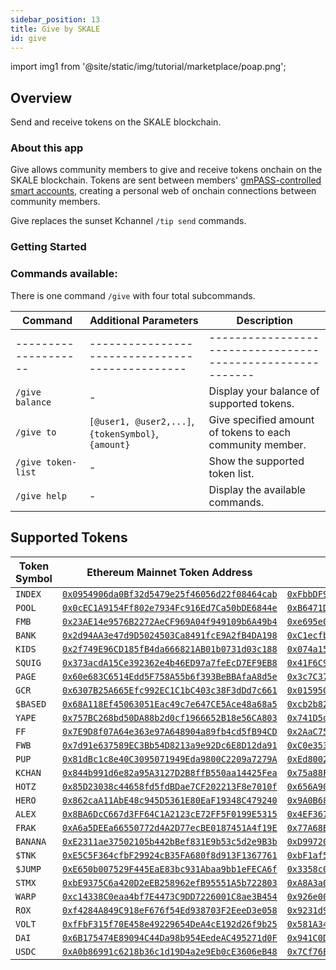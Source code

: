 ```yaml
---
sidebar_position: 13
title: Give by SKALE
id: give
---
```


import img1 from '@site/static/img/tutorial/marketplace/poap.png';

## Overview

Send and receive tokens on the SKALE blockchain.

### About this app

Give allows community members to give and receive tokens onchain on the SKALE blockchain. Tokens are sent between members' [gmPASS-controlled smart accounts](/help-docs/key-features/gm-pass), creating a personal web of onchain connections between community members.

Give replaces the sunset Kchannel `/tip send` commands.

### Getting Started

<!-- 1. Install the Give Miniapp from the [Collab.Land Marketplace](https://cc.collab.land).

2. -->

### Commands available:

There is one command `/give` with four total subcommands.

| Command | Additional Parameters | Description |
| --- | --- | --- |
|--------------------|-----------------------------------------------|----------------------------------------------------------|
| `/give balance`    | -                                             | Display your balance of supported tokens.               |
| `/give to`         | `[@user1, @user2,...]`, `{tokenSymbol}`, `{amount}` | Give specified amount of tokens to each community member. |
| `/give token-list` | -                                             | Show the supported token list.                           |
| `/give help`       | -                                             | Display the available commands.                          |

## Supported Tokens

| Token Symbol | Ethereum Mainnet Token Address                                                                                                 | Skalechain Token Address                                                                                                                                              |
|--------------|-----------------------------------------------------------------------------------------------------------------------|-----------------------------------------------------------------------------------------------------------------------------------------------------------------------|
| `INDEX`      | [`0x0954906da0Bf32d5479e25f46056d22f08464cab`](https://etherscan.io/token/0x0954906da0Bf32d5479e25f46056d22f08464cab) | [`0xFbbDF9aC97093b1E88aB79F7D0c296d9cc5eD0d0`](https://honorable-steel-rasalhague.explorer.mainnet.skalenodes.com/address/0xFbbDF9aC97093b1E88aB79F7D0c296d9cc5eD0d0) |
| `POOL`       | [`0x0cEC1A9154Ff802e7934Fc916Ed7Ca50bDE6844e`](https://etherscan.io/token/0x0cEC1A9154Ff802e7934Fc916Ed7Ca50bDE6844e) | [`0xB6471DE869aBb02D5D4cfAf45a892F3c9807979F`](https://honorable-steel-rasalhague.explorer.mainnet.skalenodes.com/address/0xB6471DE869aBb02D5D4cfAf45a892F3c9807979F) |
| `FMB`        | [`0x23AE14e9576B2272AeCF969A04f949109b6A49b4`](https://etherscan.io/token/0x23AE14e9576B2272AeCF969A04f949109b6A49b4) | [`0xe695e0309a43b39B4C85d54EFd0096e41ddFB6d7`](https://honorable-steel-rasalhague.explorer.mainnet.skalenodes.com/address/0xe695e0309a43b39B4C85d54EFd0096e41ddFB6d7) |
| `BANK`       | [`0x2d94AA3e47d9D5024503Ca8491fcE9A2fB4DA198`](https://etherscan.io/token/0x2d94AA3e47d9D5024503Ca8491fcE9A2fB4DA198) | [`0xC1ecfb19a5E9D513ed776fea255FCE9d32c8f38b`](https://honorable-steel-rasalhague.explorer.mainnet.skalenodes.com/address/0xC1ecfb19a5E9D513ed776fea255FCE9d32c8f38b) |
| `KIDS`       | [`0x2f749E96CD185fB4da666821AB01b0731d03c188`](https://etherscan.io/token/0x2f749E96CD185fB4da666821AB01b0731d03c188) | [`0x074a152a46A4F39c4093A704cEC80365e3D84027`](https://honorable-steel-rasalhague.explorer.mainnet.skalenodes.com/address/0x074a152a46A4F39c4093A704cEC80365e3D84027) |
| `SQUIG`      | [`0x373acdA15Ce392362e4b46ED97a7feEcD7EF9EB8`](https://etherscan.io/token/0x373acdA15Ce392362e4b46ED97a7feEcD7EF9EB8) | [`0x41F6C97b665F9dA12C945A4f60145D3604019989`](https://honorable-steel-rasalhague.explorer.mainnet.skalenodes.com/address/0x41F6C97b665F9dA12C945A4f60145D3604019989) |
| `PAGE`       | [`0x60e683C6514Edd5F758A55b6f393BeBBAfaA8d5e`](https://etherscan.io/token/0x60e683C6514Edd5F758A55b6f393BeBBAfaA8d5e) | [`0x3c7C37b72D0AfC2d89a554D67d5905A2AF4b084C`](https://honorable-steel-rasalhague.explorer.mainnet.skalenodes.com/address/0x3c7C37b72D0AfC2d89a554D67d5905A2AF4b084C) |
| `GCR`        | [`0x6307B25A665Efc992EC1C1bC403c38F3dDd7c661`](https://etherscan.io/token/0x6307B25A665Efc992EC1C1bC403c38F3dDd7c661) | [`0x0159506b0C7748ce074EC2828db5F0B89B0F663C`](https://honorable-steel-rasalhague.explorer.mainnet.skalenodes.com/address/0x0159506b0C7748ce074EC2828db5F0B89B0F663C) |
| `$BASED`     | [`0x68A118Ef45063051Eac49c7e647CE5Ace48a68a5`](https://etherscan.io/token/0x68A118Ef45063051Eac49c7e647CE5Ace48a68a5) | [`0xcb2b82c6d54d0914Cf8078ed7E7D807048eE7f07`](https://honorable-steel-rasalhague.explorer.mainnet.skalenodes.com/address/0xcb2b82c6d54d0914Cf8078ed7E7D807048eE7f07) |
| `YAPE`       | [`0x757BC268bd50DA88b2d0cf1966652B18e56CA803`](https://etherscan.io/token/0x757BC268bd50DA88b2d0cf1966652B18e56CA803) | [`0x741D5d0eFE5Bac351244980BC6fFDEAAbD471e23`](https://honorable-steel-rasalhague.explorer.mainnet.skalenodes.com/address/0x741D5d0eFE5Bac351244980BC6fFDEAAbD471e23) |
| `FF`         | [`0x7E9D8f07A64e363e97A648904a89fb4cd5fB94CD`](https://etherscan.io/token/0x7E9D8f07A64e363e97A648904a89fb4cd5fB94CD) | [`0x2AaC75C0C67f62E819294A0A17898e39E7AbB616`](https://honorable-steel-rasalhague.explorer.mainnet.skalenodes.com/address/0x2AaC75C0C67f62E819294A0A17898e39E7AbB616) |
| `FWB`        | [`0x7d91e637589EC3Bb54D8213a9e92Dc6E8D12da91`](https://etherscan.io/token/0x7d91e637589EC3Bb54D8213a9e92Dc6E8D12da91) | [`0xC0e35359f2144Fc8513cCa32399D223440f14E3C`](https://honorable-steel-rasalhague.explorer.mainnet.skalenodes.com/address/0xC0e35359f2144Fc8513cCa32399D223440f14E3C) |
| `PUP`        | [`0x81dBc1c8e40C3095071949Eda9800C2209a7279A`](https://etherscan.io/token/0x81dBc1c8e40C3095071949Eda9800C2209a7279A) | [`0xEd8002e1A1d32aBBaDd47Df74A97f808dBaf25dB`](https://honorable-steel-rasalhague.explorer.mainnet.skalenodes.com/address/0xEd8002e1A1d32aBBaDd47Df74A97f808dBaf25dB) |
| `KCHAN`      | [`0x844b991d6e82a95A3127D2B8ffB550aa14425Fea`](https://etherscan.io/token/0x844b991d6e82a95A3127D2B8ffB550aa14425Fea) | [`0x75a88F950786Fd4B77fa2438f70a292191e04f00`](https://honorable-steel-rasalhague.explorer.mainnet.skalenodes.com/address/0x75a88F950786Fd4B77fa2438f70a292191e04f00) |
| `HOTZ`       | [`0x85D23038c44658fd5fdBDae7CF202213F8e7010f`](https://etherscan.io/token/0x85D23038c44658fd5fdBDae7CF202213F8e7010f) | [`0x656A9095Dfaa8aFBbab72F7e3E06cC555017D492`](https://honorable-steel-rasalhague.explorer.mainnet.skalenodes.com/address/0x656A9095Dfaa8aFBbab72F7e3E06cC555017D492) |
| `HERO`       | [`0x862caA11AbE48c945D5361E80EaF19348C479240`](https://etherscan.io/token/0x862caA11AbE48c945D5361E80EaF19348C479240) | [`0x9A0B684F0D1e00909e811d0bA192B79e6340cd1f`](https://honorable-steel-rasalhague.explorer.mainnet.skalenodes.com/address/0x9A0B684F0D1e00909e811d0bA192B79e6340cd1f) |
| `ALEX`       | [`0x8BA6DcC667d3FF64C1A2123cE72FF5F0199E5315`](https://etherscan.io/token/0x8BA6DcC667d3FF64C1A2123cE72FF5F0199E5315) | [`0x4EF367d62AF8DD0b91Facd39E6D6eF1802ec7D26`](https://honorable-steel-rasalhague.explorer.mainnet.skalenodes.com/address/0x4EF367d62AF8DD0b91Facd39E6D6eF1802ec7D26) |
| `FRAK`       | [`0xA6a5DEEa66550772d4A2D77ecBE0187451A4f19E`](https://etherscan.io/token/0xA6a5DEEa66550772d4A2D77ecBE0187451A4f19E) | [`0x77A68B7A9A42E0753783b16F7312A214Ce0eCc18`](https://honorable-steel-rasalhague.explorer.mainnet.skalenodes.com/address/0x77A68B7A9A42E0753783b16F7312A214Ce0eCc18) |
| `BANANA`     | [`0xE2311ae37502105b442bBef831E9b53c5d2e9B3b`](https://etherscan.io/token/0xE2311ae37502105b442bBef831E9b53c5d2e9B3b) | [`0xD997204Baa2949FD11e61B049aB30A7050A5dC28`](https://honorable-steel-rasalhague.explorer.mainnet.skalenodes.com/address/0xD997204Baa2949FD11e61B049aB30A7050A5dC28) |
| `$TNK`       | [`0xE5C5F364cfbF29924cB35FA680f8d913F1367761`](https://etherscan.io/token/0xE5C5F364cfbF29924cB35FA680f8d913F1367761) | [`0xbF1af502a12F4Db313ebe1a0Ba2df7E47fB339a7`](https://honorable-steel-rasalhague.explorer.mainnet.skalenodes.com/address/0xbF1af502a12F4Db313ebe1a0Ba2df7E47fB339a7) |
| `$JUMP`      | [`0xE650b007529F445EaE83bc931Abaa9bb1eFECA6f`](https://etherscan.io/token/0xE650b007529F445EaE83bc931Abaa9bb1eFECA6f) | [`0x3358c0A3348B5350395241E083af46Ca7Adcae83`](https://honorable-steel-rasalhague.explorer.mainnet.skalenodes.com/address/0x3358c0A3348B5350395241E083af46Ca7Adcae83) |
| `STMX`       | [`0xbE9375C6a420D2eEB258962efB95551A5b722803`](https://etherscan.io/token/0xbE9375C6a420D2eEB258962efB95551A5b722803) | [`0xA8A3a0eb590F4eB1fff4aEcC87985acCe9c0C76d`](https://honorable-steel-rasalhague.explorer.mainnet.skalenodes.com/address/0xA8A3a0eb590F4eB1fff4aEcC87985acCe9c0C76d) |
| `WARP`       | [`0xc14338C0eaa4bf7E4473C9DD7226001C8ae3B454`](https://etherscan.io/token/0xc14338C0eaa4bf7E4473C9DD7226001C8ae3B454) | [`0x926e0056039A822d5e0fB8E613E21Bf9B6FC73C7`](https://honorable-steel-rasalhague.explorer.mainnet.skalenodes.com/address/0x926e0056039A822d5e0fB8E613E21Bf9B6FC73C7) |
| `ROX`        | [`0xf4284A849C918eF676f54Ed938703F2EeeD3e058`](https://etherscan.io/token/0xf4284A849C918eF676f54Ed938703F2EeeD3e058) | [`0x9231d9542457Fb007069Ad174eb544e175AF10F0`](https://honorable-steel-rasalhague.explorer.mainnet.skalenodes.com/address/0x9231d9542457Fb007069Ad174eb544e175AF10F0) |
| `VOLT`       | [`0xfFbF315f70E458e49229654DeA4cE192d26f9b25`](https://etherscan.io/token/0xfFbF315f70E458e49229654DeA4cE192d26f9b25) | [`0x581A3453BAfd3e860c489898084260c80603C4F1`](https://honorable-steel-rasalhague.explorer.mainnet.skalenodes.com/address/0x581A3453BAfd3e860c489898084260c80603C4F1) |
| `DAI`        | [`0x6B175474E89094C44Da98b954EedeAC495271d0F`](https://etherscan.io/token/0x6B175474E89094C44Da98b954EedeAC495271d0F) | [`0x941C0Dd6055787aE9D417620E8F4F540d8B9D9E5`](https://honorable-steel-rasalhague.explorer.mainnet.skalenodes.com/address/0x941C0Dd6055787aE9D417620E8F4F540d8B9D9E5) |
| `USDC`       | [`0xA0b86991c6218b36c1d19D4a2e9Eb0cE3606eB48`](https://etherscan.io/token/0xA0b86991c6218b36c1d19D4a2e9Eb0cE3606eB48) | [`0x7Cf76E740Cb23b99337b21F392F22c47Ad910c67`](https://honorable-steel-rasalhague.explorer.mainnet.skalenodes.com/address/0x7Cf76E740Cb23b99337b21F392F22c47Ad910c67) |
